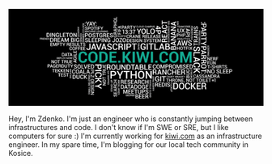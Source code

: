 ![code kiwi](codekiwi.png)

Hey, I'm Zdenko. I'm just an engineer who is constantly jumping between infrastructures and code. I don't know if I'm SWE or SRE, but I like computers for sure :) I'm currently working for [kiwi.com](https://kiwi.com) as an infrastructure engineer. In my spare time, I'm blogging for our local tech community in Kosice.
